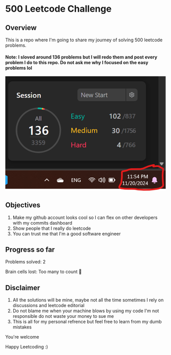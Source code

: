 # 500 Leetcode Challenge
## Overview
This is a repo where I'm going to share my journey of solving 500 leetcode problems. 
#### Note: I sloved around 136 problems but I will redo them and post every problem I do to this repo. Do not ask me why I focused on the easy problems lol
![alt text](pictures/image.png)


## Objectives
1) Make my github account looks cool so I can flex on other developers with my commits dashboard
2) Show people that I really do leetcode
3) You can trust me that I'm a good software engineer

## Progress so far
Problems solved: 2

Brain cells lost: Too many to count 🧠


## Disclaimer
1) All the solutions will be mine, maybe not all the time sometimes I rely on discussions and leetcode editorial
2) Do not blame me when your machine blows by using my code I'm not responsible do not waste your money to sue me
3) This is all for my personal refrence but feel free to learn from my dumb mistakes


You're welcome 

Happy Leetcoding :)
